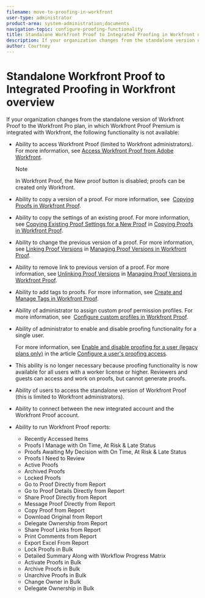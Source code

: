 ```yaml
---
filename: move-to-proofing-in-workfront
user-type: administrator
product-area: system-administration;documents
navigation-topic: configure-proofing-functionality
title: Standalone Workfront Proof to Integrated Proofing in Workfront overview
description: If your organization changes from the standalone version of Workfront Proof to the Workfront Pro plan, in which Workfront Proof Premium is integrated with Workfront, some proofing functionality is not available.
author: Courtney
---
```


# Standalone Workfront Proof to Integrated Proofing in Workfront overview

If your organization changes from the standalone version of Workfront Proof to the Workfront Pro plan, in which Workfront Proof Premium is integrated with Workfront, the following functionality is not available:

* Ability to access Workfront Proof (limited to Workfront administrators). For more information, see [Access Workfront Proof from Adobe Workfront](../../../review-and-approve-work/proofing/managing-proofs-within-workfront/access-wf-proof-in-workfront.md).

  >[!NOTE]
  >
  >In Workfront Proof, the New proof button is disabled; proofs can be created only Workfront.

* Ability to copy a version of a proof. For more information, see&nbsp; [Copying Proofs in Workfront Proof](../../../workfront-proof/wp-work-proofsfiles/create-proofs-and-files/copy-proofs.md).  

* Ability to copy the settings of an existing proof. For more information, see [Copying Existing Proof Settings for a New Proof](../../../workfront-proof/wp-work-proofsfiles/create-proofs-and-files/copy-proofs.md#copy-with-new-file)&nbsp;in [Copying Proofs in Workfront Proof](../../../workfront-proof/wp-work-proofsfiles/create-proofs-and-files/copy-proofs.md).  

* Ability to change the previous version of a proof. For more information, see [Linking Proof Versions](../../../workfront-proof/wp-work-proofsfiles/manage-your-work/manage-proof-versions.md#linking-and-unlinking-proof-versions) in [Managing Proof Versions in Workfront Proof](../../../workfront-proof/wp-work-proofsfiles/manage-your-work/manage-proof-versions.md).  

* Ability to remove link to previous version of a proof. For more information, see [Unlinking Proof Versions](../../../workfront-proof/wp-work-proofsfiles/manage-your-work/manage-proof-versions.md#unlinkingproofversions) in [Managing Proof Versions in Workfront Proof](../../../workfront-proof/wp-work-proofsfiles/manage-your-work/manage-proof-versions.md).  

* Ability to add tags to proofs. For more information, see [Create and Manage Tags in Workfront Proof](../../../workfront-proof/wp-work-proofsfiles/organize-your-work/create-and-manage-tags.md).  

* Ability of administrator to assign custom proof permission profiles. For more information, see&nbsp; [Configure custom profiles in Workfront Proof](../../../workfront-proof/wp-acct-admin/account-settings/configure-custom-profiles.md).  

* Ability of administrator to enable and disable proofing functionality for a single user.

  For more information, see [Enable and disable proofing for a user (legacy plans only)](../../../administration-and-setup/manage-workfront/configure-proofing/configure-a-users-proofing-access.md#enabling-and-disabling-proofing-for-a-user) in the article [Configure a user's proofing access](../../../administration-and-setup/manage-workfront/configure-proofing/configure-a-users-proofing-access.md).

* This ability is no longer necessary because proofing functionality is now available for all users with a worker license or higher. Reviewers and guests can access and work on proofs, but cannot generate proofs.
* Ability of users to access the standalone version of Workfront Proof (this is limited to Workfront administrators).
* Ability to connect between the new integrated account and the Workfront Proof account.&nbsp;
* Ability to run Workfront Proof reports:

   * Recently Accessed Items
   * Proofs I Manage with On Time, At Risk & Late Status
   * Proofs Awaiting My Decision with On Time, At Risk & Late Status
   * Proofs I Need to Review
   * Active Proofs
   * Archived Proofs
   * Locked Proofs
   * Go to Proof Directly from Report
   * Go to Proof Details Directly from Report
   * Share Proof Directly from Report
   * Message Proof Directly from Report
   * Copy Proof from Report
   * Download Original from Report
   * Delegate Ownership from Report
   * Share Proof Links from Report
   * Print Comments from Report
   * Export Excel From Report
   * Lock Proofs in Bulk
   * Detailed Summary Along with Workflow Progress Matrix
   * Activate Proofs in Bulk
   * Archive Proofs in Bulk
   * Unarchive Proofs in Bulk
   * Change Owner in Bulk
   * Delegate Ownership in Bulk

